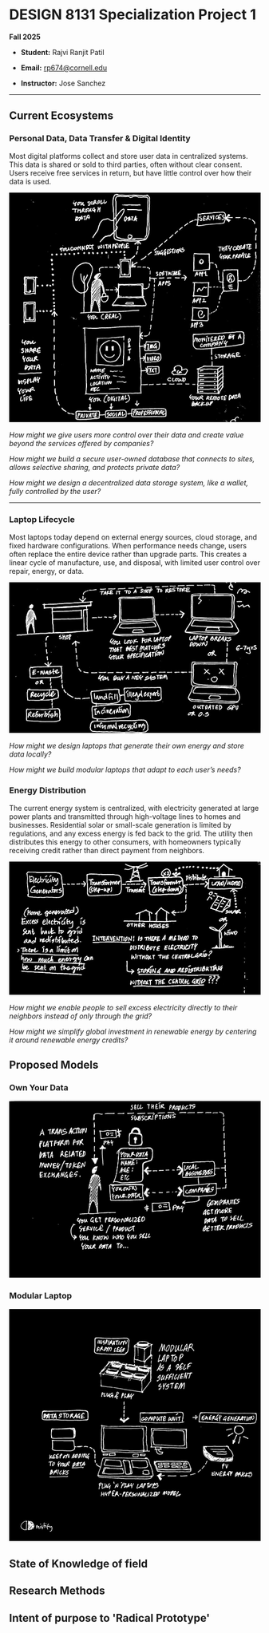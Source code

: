 # DESIGN 8131 Specialization Project 1

**Fall 2025**  

- **Student:** Rajvi Ranjit Patil
- **Email:** rp674@cornell.edu

- **Instructor:** Jose Sanchez


--- 

## Current Ecosystems

### Personal Data, Data Transfer & Digital Identity

Most digital platforms collect and store user data in centralized systems. This data is shared or sold to third parties, often without clear consent. Users receive free services in return, but have little control over how their data is used.

![Sketch 1](sketches/img5.jpg)

_How might we give users more control over their data and create value beyond the services offered by companies?_

_How might we build a secure user-owned database that connects to sites, allows selective sharing, and protects private data?_

_How might we design a decentralized data storage system, like a wallet, fully controlled by the user?_

_________________________________________________________________________________________________________________________________________________________________________________________________________________________________________
### Laptop Lifecycle
Most laptops today depend on external energy sources, cloud storage, and fixed hardware configurations. When performance needs change, users often replace the entire device rather than upgrade parts. This creates a linear cycle of manufacture, use, and disposal, with limited user control over repair, energy, or data.

![Sketch 2](sketches/img2.jpg)

_How might we design laptops that generate their own energy and store data locally?_

_How might we build modular laptops that adapt to each user’s needs?_

### Energy Distribution
The current energy system is centralized, with electricity generated at large power plants and transmitted through high-voltage lines to homes and businesses. Residential solar or small-scale generation is limited by regulations, and any excess energy is fed back to the grid. The utility then distributes this energy to other consumers, with homeowners typically receiving credit rather than direct payment from neighbors.

![Sketch 3](sketches/img1.jpg)

_How might we enable people to sell excess electricity directly to their neighbors instead of only through the grid?_

_How might we simplify global investment in renewable energy by centering it around renewable energy credits?_

## Proposed Models

### Own Your Data
![Sketch 4](sketches/img4.jpg)

### Modular Laptop
![Sketch 5](sketches/img3.jpg)

## State of Knowledge of field


## Research Methods


## Intent of purpose to 'Radical Prototype'

